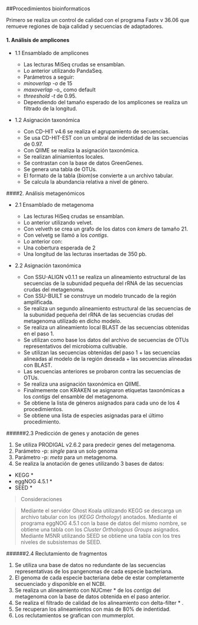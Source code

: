 ##Procedimientos bioinformaticos 

Primero se realiza un control de calidad con el programa Fastx v 36.06 que remueve regiones de baja calidad y secuencias de adaptadores.

#### 1. Análisis de amplicones

- 1.1 Ensamblado de amplicones
  - Las lecturas MiSeq crudas se ensamblan.
  - Lo anterior utilizando PandaSeq.
  - Parámetros a seguir:
   - _minoverlap -o_ de 15
   - _maxoverlap_ -o_ como default
   - _threeshold -t_ de 0.95.
  - Dependiendo del tamaño esperado de los amplicones se realiza un filtrado de la longitud.

- 1.2 Asignación taxonómica
  - Con CD-HIT v4.6 se realiza el agrupamiento de secuencias.
  - Se usa CD-HIT-EST con un umbral de indentidad de las secuencias de 0.97.
  - Con QIIME se realiza la asignación taxonómica.
  - Se realizan aliniamientos locales.
  - Se contrastan con la base de datos GreenGenes.
  - Se genera una tabla de OTUs.
  - El formato de la tabla (_biom_)se convierte a un archivo tabular.
  - Se calcula la abundancia relativa a nivel de género.


####2. Análisis metagenómicos

- 2.1  Ensamblado de metagenoma
  - Las lecturas HiSeq crudas se ensamblan.
  - Lo anterior utilizando velvet.
  - Con velveth se crea un grafo de los datos con _kmers_ de tamaño 21.
  - Con velvetg se llamó a los _contigs_.
  - Lo anterior con:
   - Una cobertura esperada de 2
   - Una longitud de las lecturas insertadas de 350 pb.

- 2.2 Asignación taxonómica
  - Con SSU-ALIGN v0.1.1 se realiza un alineamiento estructural de las secuencias de la subunidad pequeña del rRNA de las secuencias crudas del metagenoma.
  - Con SSU-BUILT se construye un modelo truncado de la región amplificada.
  - Se realiza un segundo alineamiento estructural de las secuencias de la subunidad pequeña del rRNA de las secuencias crudas del metagenoma utilizado en dicho modelo.
  - Se realiza un alineamiento local BLAST de las secuencias obtenidas en el paso 1.
  - Se utilizan como base los datos del archivo de secuencias de OTUs representativos del microbioma cultivable.
  - Se utilizan las secuencias obtenidas del paso 1 + las secuencias alineadas al modelo de la región deseada + las secuencias alineadas con BLAST.
  - Las secuencias anteriores se probaron contra las secuencias de OTUs.
  - Se realiza una asignación taxonómica en QIIME.
  - Finalmemente con KRAKEN se asignaron etiquetas taxonómicas a los _contigs_ del ensamble del metagenoma.
  - Se obtiene la lista de géneros asignados para cada uno de los 4 procedimientos.
  - Se obtiene una lista de especies asignadas para el último procedimiento.

######2.3  Predicción de genes y anotación de genes

1. Se utiliza PRODIGAL v2.6.2 para predecir genes del metagenoma.
2. Parámetro -p: _single_ para un solo genoma
3. Parámetro -p: _meta_ para un metagenoma.
4. Se realiza la anotación de genes utilizando 3 bases de datos:
* KEGG *
* eggNOG 4.5.1 *
* SEED *

> Consideraciones

> Mediante el servidor Ghost Koala utilizando KEGG se descarga un archivo tabular con los (_KEGG Orthology_) anotados.
> Mediante el programa eggNOG 4.5.1 con la base de datos del mismo nombre, se obtiene una tabla con los _Cluster Orthologous Groups_ asignados.
> Mediante M5NR utilizando SEED se obtiene una tabla con los tres niveles de subsistemas de SEED.


######2.4  Reclutamiento de fragmentos

1. Se utiliza una base de datos no redundante de las secuencias representativas de los pangenomas de cada especie bacteriana.
2. El genoma de cada especie bacteriana debe de estar completamente secuenciado y disponible en el NCBI.
3. Se realiza un alineamiento con NUCmer * de los _contigs_ del metagenoma con la base de datos obtenida en el paso anterior.
4. Se realiza el filtrado de calidad de los alineamiento con delta-filter * .
5. Se recuperan los alineamientos con más de 80% de indentidad.
6. Los reclutamientos se grafican con mummerplot.

